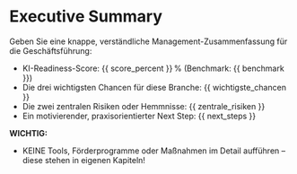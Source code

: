 # Executive Summary

Geben Sie eine knappe, verständliche Management-Zusammenfassung für die Geschäftsführung:

- KI-Readiness-Score: {{ score_percent }} % (Benchmark: {{ benchmark }})
- Die drei wichtigsten Chancen für diese Branche: {{ wichtigste_chancen }}
- Die zwei zentralen Risiken oder Hemmnisse: {{ zentrale_risiken }}
- Ein motivierender, praxisorientierter Next Step: {{ next_steps }}

**WICHTIG:**  
- KEINE Tools, Förderprogramme oder Maßnahmen im Detail aufführen – diese stehen in eigenen Kapiteln!
